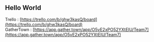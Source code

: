 ## Hello World

Trello : [https://trello.com/b/ghw3kasQ/board](https://trello.com/b/ghw3kasQ/board) <br>
GatherTown : [https://app.gather.town/app/O5vE2xPO52YXtEIU/Team7](https://app.gather.town/app/O5vE2xPO52YXtEIU/Team7)
